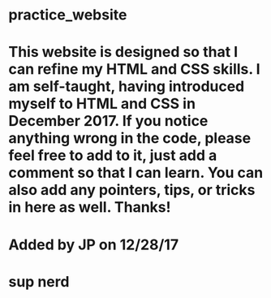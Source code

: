 # practice_website

# This website is designed so that I can refine my HTML and CSS skills. I am self-taught, having introduced myself to HTML and CSS in December 2017. If you notice anything wrong in the code, please feel free to add to it, just add a comment so that I can learn. You can also add any pointers, tips, or tricks in here as well. Thanks!


# Added by JP on 12/28/17

# sup nerd
